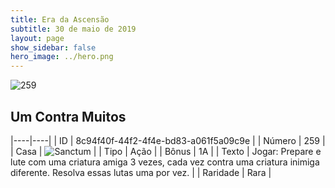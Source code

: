 ```yaml
---
title: Era da Ascensão
subtitle: 30 de maio de 2019
layout: page
show_sidebar: false
hero_image: ../hero.png
---
```


![259](https://cdn.keyforgegame.com/media/card_front/pt/435_259_H8C3M65JPRQX_pt.png)

## Um Contra Muitos

|----|----|
| ID | 8c94f40f-44f2-4f4e-bd83-a061f5a09c9e |
| Número | 259 |
| Casa | ![Sanctum](https://archonarcana.com/images/thumb/c/c7/Sanctum.png/22px-Sanctum.png "Santuário") |
| Tipo | Ação |
| Bônus | 1A |
| Texto | Jogar: Prepare e lute com uma criatura amiga 3 vezes, cada vez contra uma criatura inimiga diferente. Resolva essas lutas uma por vez. |
| Raridade | Rara |
